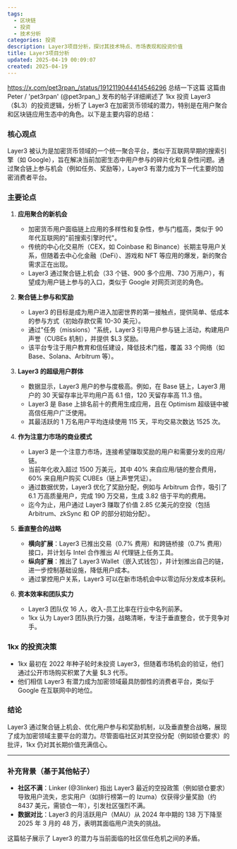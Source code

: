 ```yaml
---
tags:
  - 区块链
  - 投资
  - 技术分析
categories: 投资
description: Layer3项目分析，探讨其技术特点、市场表现和投资价值
title: Layer3项目分析
updated: 2025-04-19 00:09:07
created: 2025-04-19
---
```

https://x.com/pet3rpan_/status/1912119044414546296 总结一下这篇
这篇由 Peter / 'pet3rpan' (@pet3rpan_) 发布的帖子详细阐述了 1kx 投资 Layer3（$L3）的投资逻辑，分析了 Layer3 在加密货币领域的潜力，特别是在用户聚合和区块链应用生态中的角色。以下是主要内容的总结：

### 核心观点
Layer3 被认为是加密货币领域的一个统一聚合平台，类似于互联网早期的搜索引擎（如 Google），旨在解决当前加密生态中用户参与的碎片化和复杂性问题。通过聚合链上参与机会（例如任务、奖励等），Layer3 有潜力成为下一代主要的加密消费者平台。

### 主要论点
1. **应用聚合的新机会**
   - 加密货币用户面临链上应用的多样性和复杂性，参与门槛高，类似于 90 年代互联网的"前搜索引擎时代"。
   - 传统的中心化交易所（CEX，如 Coinbase 和 Binance）长期主导用户关系，但随着去中心化金融（DeFi）、游戏和 NFT 等应用的爆发，新的聚合需求正在出现。
   - Layer3 通过聚合链上机会（33 个链、900 多个应用、730 万用户），有望成为用户链上参与的入口，类似于 Google 对网页浏览的角色。

2. **聚合链上参与和奖励**
   - Layer3 的目标是成为用户进入加密世界的第一接触点，提供简单、低成本的参与方式（初始存款仅需 10-30 美元）。
   - 通过"任务（missions）"系统，Layer3 引导用户参与链上活动，构建用户声誉（CUBEs 机制），并提供 $L3 奖励。
   - 该平台专注于用户教育和信任建设，降低技术门槛，覆盖 33 个网络（如 Base、Solana、Arbitrum 等）。

3. **Layer3 的超级用户群体**
   - 数据显示，Layer3 用户的参与度极高。例如，在 Base 链上，Layer3 用户的 30 天留存率比平均用户高 6.1 倍，120 天留存率高 11.3 倍。
   - Layer3 是 Base 上排名前十的费用生成应用，且在 Optimism 超级链中被高信任用户广泛使用。
   - 其最活跃的 1 万名用户平均连续使用 115 天，平均交易次数达 1525 次。

4. **作为注意力市场的商业模式**
   - Layer3 是一个注意力市场，连接希望赚取奖励的用户和需要分发的应用/链。
   - 当前年化收入超过 1500 万美元，其中 40% 来自应用/链的整合费用，60% 来自用户购买 CUBEs（链上声誉凭证）。
   - 通过数据优势，Layer3 优化了奖励分配，例如与 Arbitrum 合作，吸引了 6.1 万高质量用户，完成 190 万交易，生成 3.82 倍于平均的费用。
   - 迄今为止，用户通过 Layer3 赚取了价值 2.85 亿美元的空投（包括 Arbitrum、zkSync 和 OP 的部分初始分配）。

5. **垂直整合的战略**
   - **横向扩展**：Layer3 已推出交易（0.7% 费用）和跨链桥接（0.7% 费用）接口，并计划与 Intel 合作推出 AI 代理链上任务工具。
   - **纵向扩展**：推出了 Layer3 Wallet（嵌入式钱包），并计划推出自己的链，进一步控制基础设施，降低用户成本。
   - 通过掌控用户关系，Layer3 可以在新市场机会中以零边际分发成本获利。

6. **资本效率和团队实力**
   - Layer3 团队仅 16 人，收入-员工比率在行业中名列前茅。
   - 1kx 认为 Layer3 团队执行力强，战略清晰，专注于垂直整合，优于竞争对手。

### 1kx 的投资决策
- 1kx 最初在 2022 年种子轮时未投资 Layer3，但随着市场机会的验证，他们通过公开市场购买积累了大量 $L3 代币。
- 他们相信 Layer3 有潜力成为加密领域最具防御性的消费者平台，类似于 Google 在互联网中的地位。

### 结论
Layer3 通过聚合链上机会、优化用户参与和奖励机制，以及垂直整合战略，展现了成为加密领域主要平台的潜力。尽管面临社区对其空投分配（例如锁仓要求）的批评，1kx 仍对其长期价值充满信心。

---

### 补充背景（基于其他帖子）
- **社区不满**：Linker (@3linker) 指出 Layer3 最近的空投政策（例如锁仓要求）导致用户流失，忠实用户（如排行榜第一的 Izuma）仅获得少量奖励（约 8437 美元，需锁仓一年），引发社区强烈不满。
- **数据对比**：Layer3 的月活跃用户（MAU）从 2024 年中期的 138 万下降至 2025 年 3 月的 48 万，表明其面临用户流失的挑战。

这篇帖子展示了 Layer3 的潜力与当前面临的社区信任危机之间的矛盾。